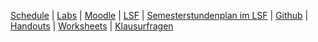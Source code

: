 
<a href="{{site.baseurl}}ss2017/info2/schedule">Schedule</a>
| <a href="{{site.baseurl}}ss2017/info2/labs">Labs</a>
| <a href="https://moodle.htw-berlin.de/course/view.php?id=12517">Moodle</a>
| <a href="https://lsf.htw-berlin.de/qisserver/rds?state=wsearchv&search=2&veranstaltung.veranstid=126306">LSF</a>
| <a href="https://lsf.htw-berlin.de/qisserver/rds?state=wplan&act=stg&pool=stg&show=plan&P.vx=kurz&r_zuordabstgv.semvonint=2&r_zuordabstgv.sembisint=2&missing=allTerms&k_abstgv.abstgvnr=231">Semesterstundenplan im LSF</a>
| <a href="https://github.com/htw-imi-info2">Github</a>
| <a href="{{site.baseurl}}ss2017/info2/handouts">Handouts</a>
| <a href="{{site.baseurl}}ss2017/info2/worksheets">Worksheets</a>
| <a href="{{site.baseurl}}ss2017/info2/klausurfragen">Klausurfragen</a>
